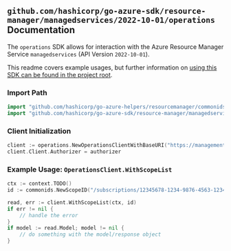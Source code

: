
## `github.com/hashicorp/go-azure-sdk/resource-manager/managedservices/2022-10-01/operations` Documentation

The `operations` SDK allows for interaction with the Azure Resource Manager Service `managedservices` (API Version `2022-10-01`).

This readme covers example usages, but further information on [using this SDK can be found in the project root](https://github.com/hashicorp/go-azure-sdk/tree/main/docs).

### Import Path

```go
import "github.com/hashicorp/go-azure-helpers/resourcemanager/commonids"
import "github.com/hashicorp/go-azure-sdk/resource-manager/managedservices/2022-10-01/operations"
```


### Client Initialization

```go
client := operations.NewOperationsClientWithBaseURI("https://management.azure.com")
client.Client.Authorizer = authorizer
```


### Example Usage: `OperationsClient.WithScopeList`

```go
ctx := context.TODO()
id := commonids.NewScopeID("/subscriptions/12345678-1234-9876-4563-123456789012/resourceGroups/some-resource-group")

read, err := client.WithScopeList(ctx, id)
if err != nil {
	// handle the error
}
if model := read.Model; model != nil {
	// do something with the model/response object
}
```
